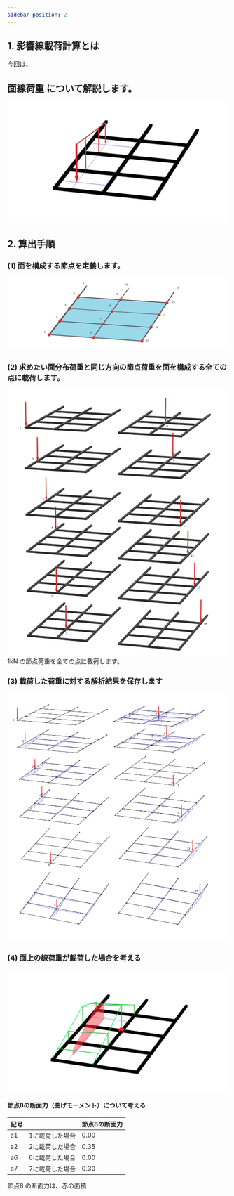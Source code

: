 ```yaml
---
sidebar_position: 2
---
```


## 1. 影響線載荷計算とは

今回は、
## 面線荷重 について解説します。
![](assets/面線荷重.png)
## 2. 算出手順
### (1) 面を構成する節点を定義します。
![](assets/構成する節点.png)

### (2) 求めたい面分布荷重と同じ方向の節点荷重を面を構成する全ての点に載荷します。
![](assets/全ての点に載荷.png)
1kN の節点荷重を全ての点に載荷します。


### (3) 載荷した荷重に対する解析結果を保存します
![](assets/解析結果.png)
### (4) 面上の線荷重が載荷した場合を考える
![](assets/面線荷重3.png)

#### 節点8の断面力（曲げモーメント）について考える

| 記号 |   | 節点8の断面力 |
| ---- | ---- | ---- |
| a1 | 1に載荷した場合 | 0.00 |
| a2 | 2に載荷した場合 | 0.35 |
| a6 | 6に載荷した場合 | 0.00 |
| a7 | 7に載荷した場合 | 0.30 |

節点8 の断面力は、赤の面積


